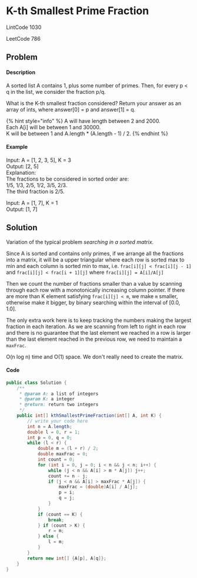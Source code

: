 # K-th Smallest Prime Fraction

LintCode 1030

LeetCode 786

## Problem

#### Description

A sorted list A contains 1, plus some number of primes. Then, for every p &lt; q in the list, we consider the fraction p/q.

What is the K-th smallest fraction considered? Return your answer as an array of ints, where answer\[0\] = p and answer\[1\] = q.

{% hint style="info" %}
A will have length between 2 and 2000.  
Each A\[i\] will be between 1 and 30000.  
K will be between 1 and A.length \* \(A.length - 1\) / 2.
{% endhint %}

#### Example

Input: A = \[1, 2, 3, 5\], K = 3  
Output: \[2, 5\]  
Explanation:  
The fractions to be considered in sorted order are:  
1/5, 1/3, 2/5, 1/2, 3/5, 2/3.  
The third fraction is 2/5.

Input: A = \[1, 7\], K = 1  
Output: \[1, 7\]

## Solution

Variation of the typical problem _searching in a sorted matrix_.

Since A is sorted and contains only primes, if we arrange all the fractions into a matrix, it will be a upper triangular where each row is sorted max to min and each column is sorted min to max, i.e. `frac[i][j] < frac[i][j - 1]` and `frac[i][j] < frac[i + 1][j]` where `frac[i][j] = A[i]/A[j]`

Then we count the number of fractions smaller than a value by scanning through each row with a monotonically increasing column pointer. If there are more than K element satisfying `frac[i][j] < m`, we make `m` smaller, otherwise make it bigger, by binary searching within the interval of \[0.0, 1.0\].

The only extra work here is to keep tracking the numbers making the largest fraction in each iteration. As we are scanning from left to right in each row and there is no guarantee that the last element we reached in a row is larger than the last element reached in the previous row, we need to maintain a `maxFrac`.

O\(n log n\) time and O\(1\) space. We don't really need to create the matrix.

#### Code

```java
public class Solution {
    /**
     * @param A: a list of integers
     * @param K: a integer
     * @return: return two integers
     */
    public int[] kthSmallestPrimeFraction(int[] A, int K) {
        // write your code here
        int n = A.length;
        double l = 0, r = 1;
        int p = 0, q = 0;
        while (l < r) {
            double m = (l + r) / 2;
            double maxFrac = 0;
            int count = 0;
            for (int i = 0, j = 0; i < n && j < n; i++) {
                while (j < n && A[i] > m * A[j]) j++;
                count += n - j;
                if (j < n && A[i] > maxFrac * A[j]) {
                    maxFrac = (double)A[i] / A[j];
                    p = i;
                    q = j;
                }
            }
            if (count == K) {
                break;
            } if (count > K) {
                r = m;
            } else {
                l = m;
            }
        }
        return new int[] {A[p], A[q]};
    }
}
```

